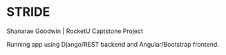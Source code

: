 STRIDE
====================================
Shanarae Goodwin | RocketU Captstone Project

Running app using Django/REST backend and Angular/Bootstrap frontend.